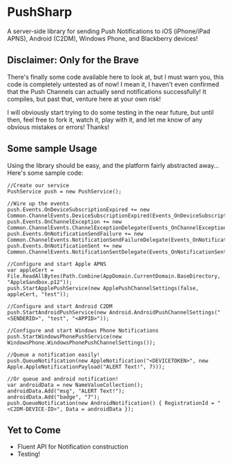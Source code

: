 PushSharp
=========

A server-side library for sending Push Notifications to iOS (iPhone/iPad APNS), Android (C2DM), Windows Phone, and Blackberry devices!

Disclaimer: Only for the Brave
------------------------------
There's finally some code available here to look at, but I must warn you, this code is completely untested as of now!  I mean it, I haven't even confirmed that the Push Channels can actually send notifications successfully!  It compiles, but past that, venture here at your own risk!  

I will obviously start trying to do some testing in the near future, but until then, feel free to fork it, watch it, play with it, and let me know of any obvious mistakes or errors!  Thanks!

Some sample Usage
-----------------

Using the library should be easy, and the platform fairly abstracted away... Here's some sample code:

	//Create our service	
	PushService push = new PushService();

	//Wire up the events
	push.Events.OnDeviceSubscriptionExpired += new Common.ChannelEvents.DeviceSubscriptionExpired(Events_OnDeviceSubscriptionExpired);
	push.Events.OnChannelException += new Common.ChannelEvents.ChannelExceptionDelegate(Events_OnChannelException);
	push.Events.OnNotificationSendFailure += new Common.ChannelEvents.NotificationSendFailureDelegate(Events_OnNotificationSendFailure);
	push.Events.OnNotificationSent += new Common.ChannelEvents.NotificationSentDelegate(Events_OnNotificationSent);

	//Configure and start Apple APNS
	var appleCert = File.ReadAllBytes(Path.Combine(AppDomain.CurrentDomain.BaseDirectory, "AppleSandbox.p12"));
	push.StartApplePushService(new ApplePushChannelSettings(false, appleCert, "test"));

	//Configure and start Android C2DM
	push.StartAndroidPushService(new Android.AndroidPushChannelSettings("<SENDERID>", "test", "<APPID>"));

	//Configure and start Windows Phone Notifications
	push.StartWindowsPhonePushService(new WindowsPhone.WindowsPhonePushChannelSettings());

	//Queue a notification easily!
	push.QueueNotification(new AppleNotification("<DEVICETOKEN>", new Apple.AppleNotificationPayload("ALERT Text!", 7)));

	//Or queue and android notification!
	var androidData = new NameValueCollection();
	androidData.Add("msg", "ALERT Text!");
	androidData.Add("badge", "7");
	push.QueueNotification(new AndroidNotification() { RegistrationId = "<C2DM-DEVICE-ID>", Data = androidData });
	
	
Yet to Come
-----------
 - Fluent API for Notification construction
 - Testing!
 
